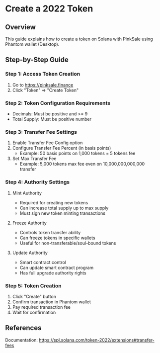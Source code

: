 # Create a 2022 Token

## Overview
This guide explains how to create a token on Solana with PinkSale using Phantom wallet (Desktop).

## Step-by-Step Guide

### Step 1: Access Token Creation
1. Go to https://pinksale.finance
2. Click "Token" => "Create Token"

### Step 2: Token Configuration Requirements
- Decimals: Must be positive and >= 9
- Total Supply: Must be positive number

### Step 3: Transfer Fee Settings
1. Enable Transfer Fee Config option
2. Configure Transfer Fee Percent (in basis points)
   - Example: 50 basis points on 1,000 tokens = 5 tokens fee
3. Set Max Transfer Fee
   - Example: 5,000 tokens max fee even on 10,000,000,000,000 transfer

### Step 4: Authority Settings
1. Mint Authority
   - Required for creating new tokens
   - Can increase total supply up to max supply
   - Must sign new token minting transactions

2. Freeze Authority
   - Controls token transfer ability
   - Can freeze tokens in specific wallets
   - Useful for non-transferable/soul-bound tokens

3. Update Authority
   - Smart contract control
   - Can update smart contract program
   - Has full upgrade authority rights

### Step 5: Token Creation
1. Click "Create" button
2. Confirm transaction in Phantom wallet
3. Pay required transaction fee
4. Wait for confirmation

## References
Documentation: https://spl.solana.com/token-2022/extensions#transfer-fees
